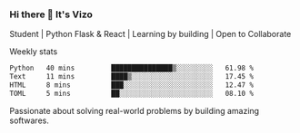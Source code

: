 ### Hi there 👋 It's Vizo

Student | Python Flask & React | Learning by building | Open to Collaborate

Weekly stats
<!--START_SECTION:waka-->

```txt
Python   40 mins         ███████████████▒░░░░░░░░░   61.98 %
Text     11 mins         ████▒░░░░░░░░░░░░░░░░░░░░   17.45 %
HTML     8 mins          ███░░░░░░░░░░░░░░░░░░░░░░   12.47 %
TOML     5 mins          ██░░░░░░░░░░░░░░░░░░░░░░░   08.10 %
```

<!--END_SECTION:waka-->


Passionate about solving real-world problems by building amazing softwares.
